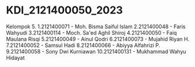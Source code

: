 # KDI_2121400050_2023
Kelompok 5.
1.2121400071 - Moh. Bisma Saiful Islam
2.2121400048 - Faris Wahyudi
3.2121400114 - Moch. Sa'ed Aghil Shiroj
4.2121400050 - Faiq Maulana Risqi
5.2121400049 - Ainul Qodri
6.2121400073 - Mujahid Riyan H. 
7.2121400052 - Samsul Hadi
8.2121400066 - Abiyya Alfahrizi P. 
9.2121400058 - Sony Dwi Kurniawan
10.2121400131 - Mukhammad Wahyu Hidayat

